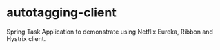 # autotagging-client
Spring Task Application to demonstrate using Netflix Eureka, Ribbon and Hystrix client.
